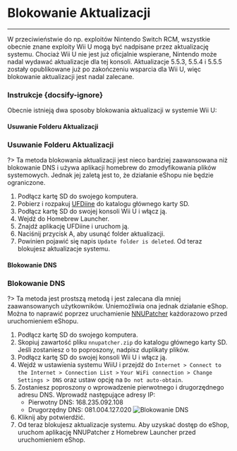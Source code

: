 # Blokowanie Aktualizacji
---
W przeciwieństwie do np. exploitów Nintendo Switch RCM, wszystkie obecnie znane exploity Wii U mogą być nadpisane przez aktualizację systemu. Chociaż Wii U nie jest już oficjalnie wspierane, Nintendo może nadal wydawać aktualizacje dla tej konsoli. Aktualizacje 5.5.3, 5.5.4 i 5.5.5 zostały opublikowane już po zakończeniu wsparcia dla Wii U, więc blokowanie aktualizacji jest nadal zalecane.

### Instrukcje {docsify-ignore}

Obecnie istnieją dwa sposoby blokowania aktualizacji w systemie Wii U:
<!-- tabs:start -->

#### **Usuwanie Folderu Aktualizacji**

### Usuwanie Folderu Aktualizacji

?> Ta metoda blokowania aktualizacji jest nieco bardziej zaawansowana niż blokowanie DNS i używa aplikacji homebrew do zmodyfikowania plików systemowych. Jednak jej zaletą jest to, że działanie eShopu nie będzie ograniczone.
1. Podłącz kartę SD do swojego komputera.
1. Pobierz i rozpakuj [UFDiine](https://github.com/GaryOderNichts/UFDiine/releases) do katalogu głównego karty SD.
1. Podłącz kartę SD do swojej konsoli Wii U i włącz ją.
1. Wejdź do Homebrew Launcher.
1. Znajdź aplikację UFDiine i uruchom ją.
1. Naciśnij przycisk A, aby usunąć folder aktualizacji.
1. Powinien pojawić się napis `Update folder is deleted`. Od teraz blokujesz aktualizacje systemu.

#### **Blokowanie DNS**

### Blokowanie DNS

?> Ta metoda jest prostszą metodą i jest zalecana dla mniej zaawansowanych użytkowników. Uniemożliwia ona jednak działanie eShop. Można to naprawić poprzez uruchamienie [NNUPatcher](https://wiiubru.com/appstore/zips/nnupatcher.zip) każdorazowo przed uruchomieniem eShopu.
1. Podłącz kartę SD do swojego komputera.
1. Skopiuj zawartość pliku `nnupatcher.zip` do katalogu głównego karty SD. Jeśli zostaniesz o to poproszony, nadpisz duplikaty plików.
1. Podłącz kartę SD do swojej konsoli Wii U i włącz ją.
1. Wejdź w ustawienia systemu WiiU i przejdź do `Internet > Connect to the Internet > Connection List >` `Your WiFi connection > Change Settings > DNS` oraz ustaw opcję na `Do not auto-obtain`.
1. Zostaniesz poproszony o wprowadzenie pierwotnego i drugorzędnego adresu DNS. Wprowadź następujące adresy IP:
    - Pierwotny DNS: 168.235.092.108
    - Drugorzędny DNS: 081.004.127.020 <img src="docs/assets/img/DNS.png" alt="Blokowanie DNS" />
1. Kliknij aby potwierdźić.
1. Od teraz blokujesz aktualizacje systemu. Aby uzyskać dostęp do eShop, uruchom aplikację NNUPatcher z Homebrew Launcher przed uruchomieniem eShop.

<!-- tabs:end -->
